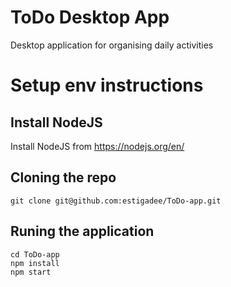 # ToDo Desktop App
Desktop application for organising daily activities

# Setup env instructions

## Install NodeJS

Install NodeJS from https://nodejs.org/en/

## Cloning the repo

    git clone git@github.com:estigadee/ToDo-app.git

## Runing the application

    cd ToDo-app
    npm install
    npm start
